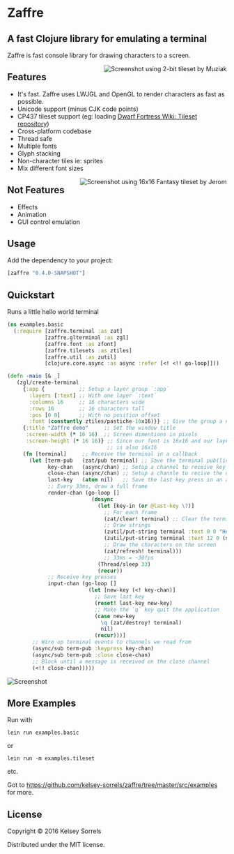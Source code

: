 # Zaffre

## A fast Clojure library for emulating a terminal

Zaffre is fast console library for drawing characters to a screen.

<img src="https://cloud.githubusercontent.com/assets/1139945/14769786/a4815352-0a15-11e6-8d01-38d650a0a212.png" alt="Screenshot using 2-bit tileset by Muziak" title="Screenshot using 2-bit tileset by Muziak" align="right" />

## Features
  * It's fast. Zaffre uses LWJGL and OpenGL to render characters as fast as possible.
  * Unicode support (minus CJK code points)
  * CP437 tileset support (eg: loading [Dwarf Fortress Wiki: Tileset repository](http://dwarffortresswiki.org/index.php/Tileset_repository))
  * Cross-platform codebase
  * Thread safe
  * Multiple fonts
  * Glyph stacking
  * Non-character tiles ie: sprites
  * Mix different font sizes

<img src="https://cloud.githubusercontent.com/assets/1139945/14769784/a40b1aa2-0a15-11e6-9252-8d6598e697bb.png" alt="Screenshot using 16x16 Fantasy tileset by Jerom" title="Screenshot using 16x16 Fantasy tileset by Jerom" align="right" />

## Not Features
  * Effects
  * Animation
  * GUI control emulation

## Usage

Add the dependency to your project:

```clojure
[zaffre "0.4.0-SNAPSHOT"]
```

## Quickstart

Runs a little hello world terminal

```clojure
(ns examples.basic
  (:require [zaffre.terminal :as zat]
            [zaffre.glterminal :as zgl]
            [zaffre.font :as zfont]
            [zaffre.tilesets :as ztiles]
            [zaffre.util :as zutil]
            [clojure.core.async :as async :refer [<! <!! go-loop]]))

(defn -main [& _]
   (zgl/create-terminal
     {:app {           ;; Setup a layer group `:app`
       :layers [:text] ;; With one layer `:text`
       :columns 16     ;; 16 characters wide
       :rows 16        ;; 16 characters tall
       :pos [0 0]      ;; With no position offset
       :font (constantly ztiles/pastiche-16x16)}} ;; Give the group a nice font
     {:title "Zaffre demo"     ;; Set the window title
      :screen-width (* 16 16)  ;; Screen dimentions in pixels
      :screen-height (* 16 16)} ;; Since our font is 16x16 and our layer group
                                ;; is also 16x16
     (fn [terminal]     ;; Receive the terminal in a callback
       (let [term-pub   (zat/pub terminal) ;; Save the terminal pub(lication)
             key-chan   (async/chan) ;; Setup a channel to receive key presses
             close-chan (async/chan) ;; Setup a channle to recive the close message
             last-key   (atom nil)   ;; Save the last key press in an atom
             ;; Every 33ms, draw a full frame
             render-chan (go-loop []
                           (dosync
                             (let [key-in (or @last-key \?)]
                               ;; For each frame
                               (zat/clear! terminal) ;; Clear the terminal
                               ;; Draw strings
                               (zutil/put-string terminal :text 0 0 "Hello world")
                               (zutil/put-string terminal :text 12 0 (str key-in))
                               ;; Draw the characters on the screen
                               (zat/refresh! terminal)))
                               ;; 33ms = ~30fps
                             (Thread/sleep 33)
                             (recur))
             ;; Receive key presses
             input-chan (go-loop []
                          (let [new-key (<! key-chan)]
                            ;; Save last key
                            (reset! last-key new-key)
                            ;; Make the `q` key quit the application
                            (case new-key
                              \q (zat/destroy! terminal)
                              nil)
                            (recur)))]
        ;; Wire up terminal events to channels we read from
        (async/sub term-pub :keypress key-chan)
        (async/sub term-pub :close close-chan)
        ;; Block until a message is received on the close channel
        (<!! close-chan)))))
```


<img src="https://cloud.githubusercontent.com/assets/1139945/14769783/a3f2141c-0a15-11e6-9103-be02a9809c8c.png" alt="Screenshot" title="" />

## More Examples

Run with

`lein run examples.basic`

or

`lein run -m examples.tileset`

etc.

Got to https://github.com/kelsey-sorrels/zaffre/tree/master/src/examples for more.


## License

Copyright © 2016 Kelsey Sorrels

Distributed under the MIT license.
